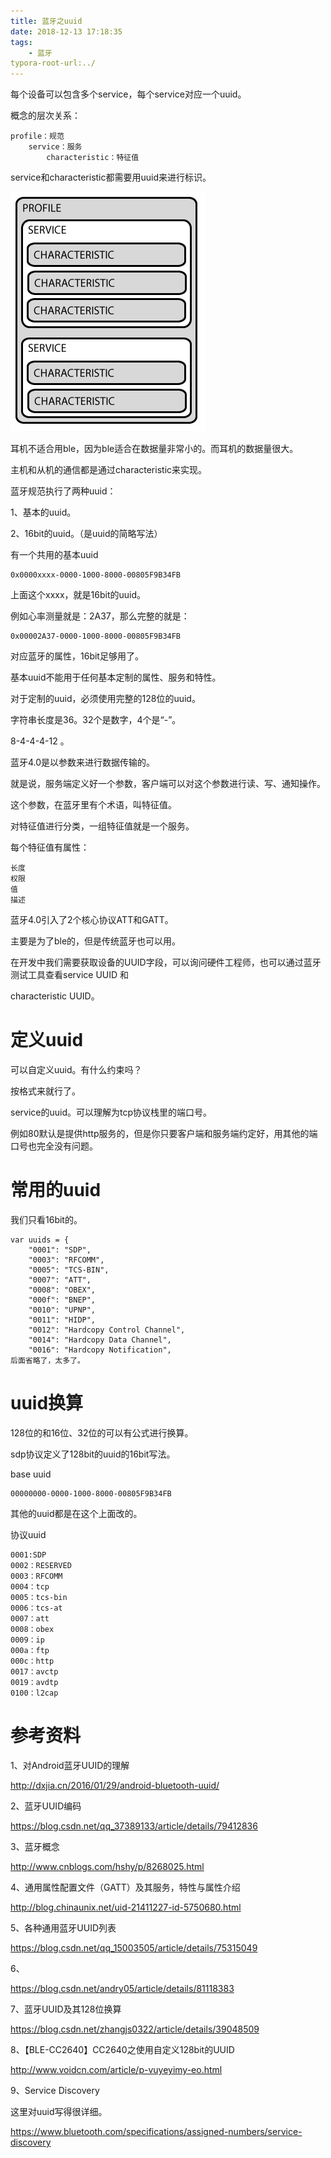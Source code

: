 ```yaml
---
title: 蓝牙之uuid
date: 2018-12-13 17:18:35
tags:
	- 蓝牙
typora-root-url:../
---
```




每个设备可以包含多个service，每个service对应一个uuid。

概念的层次关系：

```
profile：规范
	service：服务
		characteristic：特征值
```

service和characteristic都需要用uuid来进行标识。

![](/images/蓝牙概念层次.png)

耳机不适合用ble，因为ble适合在数据量非常小的。而耳机的数据量很大。



主机和从机的通信都是通过characteristic来实现。



蓝牙规范执行了两种uuid：

1、基本的uuid。

2、16bit的uuid。（是uuid的简略写法）



有一个共用的基本uuid

```
0x0000xxxx-0000-1000-8000-00805F9B34FB
```

上面这个xxxx，就是16bit的uuid。

例如心率测量就是：2A37，那么完整的就是：

```
0x00002A37-0000-1000-8000-00805F9B34FB
```

对应蓝牙的属性，16bit足够用了。

基本uuid不能用于任何基本定制的属性、服务和特性。

对于定制的uuid，必须使用完整的128位的uuid。



字符串长度是36。32个是数字，4个是“-”。

8-4-4-4-12 。



蓝牙4.0是以参数来进行数据传输的。

就是说，服务端定义好一个参数，客户端可以对这个参数进行读、写、通知操作。

这个参数，在蓝牙里有个术语，叫特征值。

对特征值进行分类，一组特征值就是一个服务。

每个特征值有属性：

```
长度
权限
值
描述
```



蓝牙4.0引入了2个核心协议ATT和GATT。

主要是为了ble的，但是传统蓝牙也可以用。



在开发中我们需要获取设备的UUID字段，可以询问硬件工程师，也可以通过蓝牙测试工具查看service UUID 和

characteristic UUID。



# 定义uuid

可以自定义uuid。有什么约束吗？

按格式来就行了。

service的uuid。可以理解为tcp协议栈里的端口号。

例如80默认是提供http服务的，但是你只要客户端和服务端约定好，用其他的端口号也完全没有问题。



# 常用的uuid

我们只看16bit的。

```
var uuids = {
    "0001": "SDP",
    "0003": "RFCOMM",
    "0005": "TCS-BIN",
    "0007": "ATT",
    "0008": "OBEX",
    "000f": "BNEP",
    "0010": "UPNP",
    "0011": "HIDP",
    "0012": "Hardcopy Control Channel",
    "0014": "Hardcopy Data Channel",
    "0016": "Hardcopy Notification",
后面省略了，太多了。
```



# uuid换算

128位的和16位、32位的可以有公式进行换算。



sdp协议定义了128bit的uuid的16bit写法。

base uuid

```
00000000-0000-1000-8000-00805F9B34FB
```

其他的uuid都是在这个上面改的。

协议uuid

```
0001:SDP
0002：RESERVED
0003：RFCOMM
0004：tcp
0005：tcs-bin
0006：tcs-at
0007：att
0008：obex
0009：ip
000a：ftp
000c：http
0017：avctp
0019：avdtp
0100：l2cap
```



# 参考资料

1、对Android蓝牙UUID的理解

http://dxjia.cn/2016/01/29/android-bluetooth-uuid/

2、蓝牙UUID编码

https://blog.csdn.net/qq_37389133/article/details/79412836

3、蓝牙概念

http://www.cnblogs.com/hshy/p/8268025.html

4、通用属性配置文件（GATT）及其服务，特性与属性介绍

http://blog.chinaunix.net/uid-21411227-id-5750680.html

5、各种通用蓝牙UUID列表

https://blog.csdn.net/qq_15003505/article/details/75315049

6、

https://blog.csdn.net/andry05/article/details/81118383

7、蓝牙UUID及其128位换算

https://blog.csdn.net/zhangjs0322/article/details/39048509

8、【BLE-CC2640】CC2640之使用自定义128bit的UUID

http://www.voidcn.com/article/p-vuyeyimy-eo.html

9、Service Discovery

这里对uuid写得很详细。

https://www.bluetooth.com/specifications/assigned-numbers/service-discovery